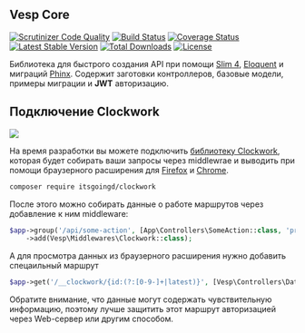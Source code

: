 ## Vesp Core

[![Scrutinizer Code Quality](https://scrutinizer-ci.com/g/bezumkin/vesp-core/badges/quality-score.png?b=master)](https://scrutinizer-ci.com/g/bezumkin/vesp-core/?branch=master)
[![Build Status](https://travis-ci.com/bezumkin/vesp-core.svg?branch=master)](https://travis-ci.com/bezumkin/vesp-core)
[![Coverage Status](https://coveralls.io/repos/github/bezumkin/vesp-core/badge.svg?branch=master)](https://coveralls.io/github/bezumkin/vesp-core?branch=master)
[![Latest Stable Version](https://poser.pugx.org/vesp/core/v/stable)](https://packagist.org/packages/vesp/core)
[![Total Downloads](https://poser.pugx.org/vesp/core/downloads)](https://packagist.org/packages/vesp/core)
[![License](https://poser.pugx.org/vesp/core/license)](https://packagist.org/packages/vesp/core)

Библиотека для быстрого создания API при помощи [Slim 4][slim], [Eloquent][eloquent] и миграций [Phinx][phinx].
Содержит заготовки контроллеров, базовые модели, примеры миграции и **JWT** авторизацию.


## Подключение Clockwork

![](https://file.modx.pro/files/5/5/4/554c5b8f8a68a900334989f540a21f51.png)

На время разработки вы можете подключить [библиотеку Clockwork][clockwork], которая будет собирать ваши запросы 
через middlewrae и выводить при помощи браузерного расширения для [Firefox][cw-firefox] и [Chrome][cw-chrome].

```sh
composer require itsgoingd/clockwork
```

После этого можно собирать данные о работе маршрутов через добавление к ним middleware:
```php
$app->group('/api/some-action', [App\Controllers\SomeAction::class, 'process'])
    ->add(Vesp\Middlewares\Clockwork::class);
```

А для просмотра данных из браузерного расширения нужно добавить спецаильный маршрут
```php
$app->get('/__clockwork/{id:(?:[0-9-]+|latest)}', [Vesp\Controllers\Data\Clockwork::class, 'process']);
```

Обратите внимание, что данные могут содержать чувствительную информацию, поэтому лучше защитить этот маршрут 
авторизацией через Web-сервер или другим способом.


[slim]: https://github.com/slimphp/slim
[eloquent]: https://github.com/illuminate/database
[phinx]: https://github.com/robmorgan/phinx
[clockwork]: https://github.com/itsgoingd/clockwork
[cw-firefox]: https://addons.mozilla.org/en-US/firefox/addon/clockwork-dev-tools
[cw-chrome]: https://chrome.google.com/webstore/detail/clockwork/dmggabnehkmmfmdffgajcflpdjlnoemp
